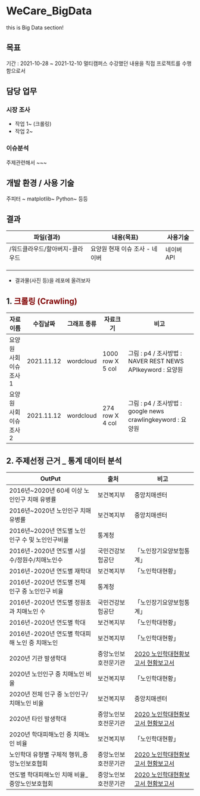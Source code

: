 # WeCare_BigData
this is Big Data section!

## 목표
기간 : 2021-10-28 ~ 2021-12-10
멀티캠퍼스 수강했던 내용을 직접 프로젝트를 수행함으로서 

## 담당 업무
### 시장 조사
- 작업 1~ (크롤링)
- 작업 2~

### 이슈분석

주제관련해서 ~~~

## 개발 환경 / 사용 기술
주피터 ~ matplotlib~ Python~ 등등


## 결과

| 파일(결과)                      | 내용(목표)                     | 사용기술   |
| ------------------------------- | ------------------------------ | ---------- |
| /워드클라우드/할아버지-클라우드 | 요양원 현재 이슈 조사 - 네이버 | 네이버 API |
|                                 |                                |            |
|                                 |                                |            |
|                                 |                                |            |

  - 결과물(사진 등)을 레포에 올려보자


## 1. <span style="color : #800000">크롤링 (Crawling)</span>
| 자료이름              | 수집날짜   | 그래프 종류 | 자료크기         | 비고                                                        |
| --------------------- | ---------- | ----------- | ---------------- | ----------------------------------------------------------- |
| 요양원 사회이슈 조사1 | 2021.11.12 | wordcloud   | 1000 row X 5 col | 그림 : p4 / 조사방법 : NAVER REST NEWS APIkeyword : 요양원  |
| 요양원 사회이슈 조사2 | 2021.11.12 | wordcloud   | 274 row X 4 col  | 그림 : p4 / 조사방법 : google news crawlingkeyword : 요양원 |





## 2. 주제선정 근거 _ 통계 데이터 분석

| OutPut                                            | 출처                 | 비고                                                         |
| ------------------------------------------------- | -------------------- | ------------------------------------------------------------ |
| 2016년~2020년 60세 이상 노인인구 치매 유병률      | 보건복지부           | 중앙치매센터                                                 |
| 2016년~2020년 노인인구 치매 유병률                | 보건복지부           | 중앙치매센터                                                 |
| 2016년~2020년 연도별 노인 인구 수 및 노인인구비율 | 통계청               |                                                              |
| 2016년-2020년 연도별 시설수/정원수/치매노인수     | 국민건강보험공단     | 「노인장기요양보험통계」                                     |
| 2016년-2020년 연도별 재학대                       | 보건복지부           | 「노인학대현황」                                             |
| 2016년-2020년 연도별 전체 인구 중 노인인구 비율   | 통계청               |                                                              |
| 2016년-2020년 연도별 정원초과 치매노인 수         | 국민건강보험공단     | 「노인장기요양보험통계」                                     |
| 2016년-2020년 연도별 학대                         | 보건복지부           | 「노인학대현황」                                             |
| 2016년-2020년 연도별 학대피해 노인 중 치매노인    | 보건복지부           | 「노인학대현황」                                             |
| 2020년 기관 발생학대                              | 중앙노인보호전문기관 | [2020 노인학대현황보고서 현황보고서](http://www.noinboho.or.kr/child/sub/bbs/report.php?ptype=view&_idx=60c9a5b75339a53&page=1&code=report) |
| 2020년 노인인구 중 치매노인 비율                  | 보건복지부           | 「노인학대현황」                                             |
| 2020년 전체 인구 중 노인인구/치매노인 비율        | 보건복지부           | 중앙치매센터                                                 |
| 2020년 타인 발생학대                              | 중앙노인보호전문기관 | [2020 노인학대현황보고서 현황보고서](http://www.noinboho.or.kr/child/sub/bbs/report.php?ptype=view&_idx=60c9a5b75339a53&page=1&code=report) |
| 2020년 학대피해노인 중 치매노인 비율              | 보건복지부           | 「노인학대현황」                                             |
| 노인학대 유형별 구체적 행위_중앙노인보호협회      | 중앙노인보호전문기관 | [2020 노인학대현황보고서 현황보고서](http://www.noinboho.or.kr/child/sub/bbs/report.php?ptype=view&_idx=60c9a5b75339a53&page=1&code=report) |
| 연도별 학대피해노인 치매 비율_중앙노인보호협회    | 중앙노인보호전문기관 | [2020 노인학대현황보고서 현황보고서](http://www.noinboho.or.kr/child/sub/bbs/report.php?ptype=view&_idx=60c9a5b75339a53&page=1&code=report) |

